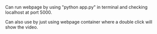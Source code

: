 Can run webpage by using "python app.py" in terminal and checking localhost at port 5000.

Can also use by just using webpage container where a double click will show the video.
